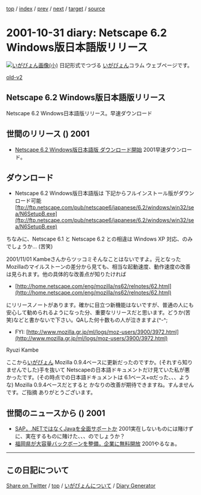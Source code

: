 [top](../index.html) 
 / [index](index.html) 
 / [prev](ig011030.html) 
 / [next](ig011101.html) 
 / [target](https://igapyon.github.io/diary/2001/ig011031.html) 
 / [source](https://github.com/igapyon/diary/blob/gh-pages/2001/ig011031.src.md) 

2001-10-31 diary: Netscape 6.2 Windows版日本語版リリース
=====================================================================================================
[![いがぴょん画像(小)](https://igapyon.github.io/diary/images/iga200306s.jpg "いがぴょん")](https://igapyon.github.io/diary/memo/memoigapyon.html) 日記形式でつづる [いがぴょん](https://igapyon.github.io/diary/memo/memoigapyon.html)コラム ウェブページです。

[old-v2](ig011031-orig.html)

## Netscape 6.2 Windows版日本語版リリース

Netscape 6.2 Windows日本語版リリース。早速ダウンロード




 
## 世間のリリース () 2001

* [Netscape 6.2 Windows版日本語版 ダウンロード開始](http://home.netscape.com/ja/browsers/6/)  2001早速ダウンロード。

## ダウンロード

* Netscape 6.2 Windows版日本語版は 下記からフルインストール版がダウンロード可能
  [ftp://ftp.netscape.com/pub/netscape6/japanese/6.2/windows/win32/sea/N6SetupB.exe](ftp://ftp.netscape.com/pub/netscape6/japanese/6.2/windows/win32/sea/N6SetupB.exe)

ちなみに、Netscape 6.1 と Netscape 6.2 との相違は Windows XP 対応、のみでしょうか…
(苦笑)

2001/11/01 Kambeさんからツッコミそんなことはないですよ。元となったMozillaのマイルストーンの差分から見ても、相当な起動速度、動作速度の改善は見られます。他の具体的な改善点が知りたければ

* [http://home.netscape.com/eng/mozilla/ns62/relnotes/62.html](http://home.netscape.com/eng/mozilla/ns62/relnotes/62.html)

にリリースノートがあります。確かに目立つ新機能はないですが、普通の人にも安心して勧められるようになった分、重要なリリースだと思います。どうか(苦笑)などと書かないで下さい。QAした何十数もの人が泣きますよ(^-^;

* FYI:
  [http://www.mozilla.gr.jp/ml/logs/moz-users/3900/3972.html](http://www.mozilla.gr.jp/ml/logs/moz-users/3900/3972.html)

Ryuzi Kambe

ここから[いがぴょん](http://www.igapyon.jp/igapyon/diary/memo/memoigapyon.html)
Mozilla 0.9.4ベースに更新だったのですか。(それすら知りませんでした)手を抜いて Netscapeの日本語ドキュメントだけ見ていた私が悪かったです。(その時点での日本語ドキュメントは
6.1ベース+αだった、、、ような)
Mozilla 0.9.4ベースだとすると かなりの改善が期待できますね。すんませんです。ご指摘 ありがとうございます。

## 世間のニュースから () 2001

* [SAP，.NETではなくJavaを全面サポートか](http://www.zdnet.co.jp/news/0110/31/b_1030_06.html)  2001実在しないものには賭けずに、実在するものに賭けた、、、のでしょうか？
* [福岡県が大容量バックボーンを整備，企業に無料開放](http://www.zdnet.co.jp/news/bursts/0110/31/fgh.html)  2001やるなぁ。


----------------------------------------------------------------------------------------------------

## この日記について

[Share on Twitter](https://twitter.com/intent/tweet?hashtags=igapyon%2Cdiary%2C%E3%81%84%E3%81%8C%E3%81%B4%E3%82%87%E3%82%93&text=Netscape+6.2+Windows%E7%89%88%E6%97%A5%E6%9C%AC%E8%AA%9E%E7%89%88%E3%83%AA%E3%83%AA%E3%83%BC%E3%82%B9&url=https%3A%2F%2Figapyon.github.io%2Fdiary%2F2001%2Fig011031.html) / [top](../index.html) / [いがぴょんについて](https://igapyon.github.io/diary/memo/memoigapyon.html) / [Diary Generator](https://github.com/igapyon/igapyonv3)
